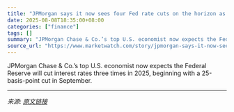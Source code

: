 ```yaml
---
title: "JPMorgan says it now sees four Fed rate cuts on the horizon as Trump nominates Miran to Fed"
date: 2025-08-08T18:35:00+08:00
categories: ["finance"]
tags: []
summary: "JPMorgan Chase & Co.’s top U.S. economist now expects the Federal Reserve will cut interest rates three times in 2025, beginning with a 25-basis-point cut in September."
source_url: "https://www.marketwatch.com/story/jpmorgan-says-it-now-sees-four-fed-rate-cuts-on-the-horizon-as-trump-nominates-miran-to-fed-9c4fa8a8?mod=mw_rss_topstories"
---
```


JPMorgan Chase & Co.’s top U.S. economist now expects the Federal Reserve will cut interest rates three times in 2025, beginning with a 25-basis-point cut in September.

---

*来源: [原文链接](https://www.marketwatch.com/story/jpmorgan-says-it-now-sees-four-fed-rate-cuts-on-the-horizon-as-trump-nominates-miran-to-fed-9c4fa8a8?mod=mw_rss_topstories)*
